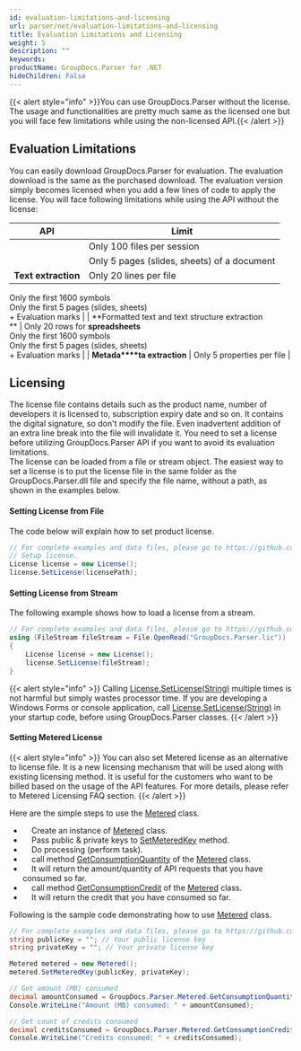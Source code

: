 ```yaml
---
id: evaluation-limitations-and-licensing
url: parser/net/evaluation-limitations-and-licensing
title: Evaluation Limitations and Licensing
weight: 5
description: ""
keywords: 
productName: GroupDocs.Parser for .NET
hideChildren: False
---
```

  
  

{{< alert style="info" >}}You can use GroupDocs.Parser without the license. The usage and functionalities are pretty much same as the licensed one but you will face few limitations while using the non-licensed API.{{< /alert >}}

## Evaluation Limitations

  
You can easily download GroupDocs.Parser for evaluation. The evaluation download is the same as the purchased download. The evaluation version simply becomes licensed when you add a few lines of code to apply the license. You will face following limitations while using the API without the license:    
  

| API | Limit |
| --- | --- |
|   | Only 100 files per session |
|   | Only 5 pages (slides, sheets) of a document |
| **Text extraction** | Only 20 lines per file  
Only the first 1600 symbols  
Only the first 5 pages (slides, sheets)  
\+ Evaluation marks |
| **Formatted text and text structure extraction  
** | Only 20 rows for **spreadsheets**  
Only the first 1600 symbols  
Only the first 5 pages (slides, sheets)  
\+ Evaluation marks |
| **Metada****ta extraction** | Only 5 properties per file |

## Licensing

The license file contains details such as the product name, number of developers it is licensed to, subscription expiry date and so on. It contains the digital signature, so don't modify the file. Even inadvertent addition of an extra line break into the file will invalidate it. You need to set a license before utilizing GroupDocs.Parser API if you want to avoid its evaluation limitations.  
The license can be loaded from a file or stream object. The easiest way to set a license is to put the license file in the same folder as the GroupDocs.Parser.dll file and specify the file name, without a path, as shown in the examples below.

#### Setting License from File

The code below will explain how to set product license.  
  

```csharp
// For complete examples and data files, please go to https://github.com/groupdocs-parser/GroupDocs.Parser-for-.NET
// Setup license.
License license = new License();
license.SetLicense(licensePath);
```

#### Setting License from Stream

The following example shows how to load a license from a stream.  
  

```csharp
// For complete examples and data files, please go to https://github.com/groupdocs-parser/GroupDocs.Parser-for-.NET
using (FileStream fileStream = File.OpenRead("GroupDocs.Parser.lic"))
{
    License license = new License();
    license.SetLicense(fileStream);
}
```
{{< alert style="info" >}}
Calling [License.SetLicense(String)](https://apireference.groupdocs.com/net/parser/groupdocs.parser.license/setlicense/methods/1) multiple times is not harmful but simply wastes processor time. If you are developing a Windows Forms or console application, call [License.SetLicense(String)](https://apireference.groupdocs.com/net/parser/groupdocs.parser.license/setlicense/methods/1) in your startup code, before using GroupDocs.Parser classes.
{{< /alert >}}
#### Setting Metered License
{{< alert style="info" >}}
You can also set Metered license as an alternative to license file. It is a new licensing mechanism that will be used along with existing licensing method. It is useful for the customers who want to be billed based on the usage of the API features. For more details, please refer to Metered Licensing FAQ section.
{{< /alert >}}
  
Here are the simple steps to use the [Metered](https://apireference.groupdocs.com/net/parser/groupdocs.parser/metered) class.
*       Create an instance of [Metered](https://apireference.groupdocs.com/net/parser/groupdocs.parser/metered) class.
*       Pass public & private keys to [SetMeteredKey](https://apireference.groupdocs.com/net/parser/groupdocs.parser/metered/methods/setmeteredkey) method.
*       Do processing (perform task).
*       call method [GetConsumptionQuantity](https://apireference.groupdocs.com/net/parser/groupdocs.parser/metered/methods/getconsumptionquantity) of the [Metered](https://apireference.groupdocs.com/net/parser/groupdocs.parser/metered) class.
*       It will return the amount/quantity of API requests that you have consumed so far.
*       call method [GetConsumptionCredit](https://apireference.groupdocs.com/net/parser/groupdocs.parser/metered/methods/getconsumptioncredit) of the [Metered](https://apireference.groupdocs.com/net/parser/groupdocs.parser/metered) class.
*       It will return the credit that you have consumed so far.

  
Following is the sample code demonstrating how to use [Metered](https://apireference.groupdocs.com/net/parser/groupdocs.parser/metered) class.

```csharp
// For complete examples and data files, please go to https://github.com/groupdocs-parser/GroupDocs.Parser-for-.NET
string publicKey = ""; // Your public license key
string privateKey = ""; // Your private license key

Metered metered = new Metered();
metered.SetMeteredKey(publicKey, privateKey);

// Get amount (MB) consumed
decimal amountConsumed = GroupDocs.Parser.Metered.GetConsumptionQuantity();
Console.WriteLine("Amount (MB) consumed: " + amountConsumed);

// Get count of credits consumed
decimal creditsConsumed = GroupDocs.Parser.Metered.GetConsumptionCredit();
Console.WriteLine("Credits consumed: " + creditsConsumed);
```
